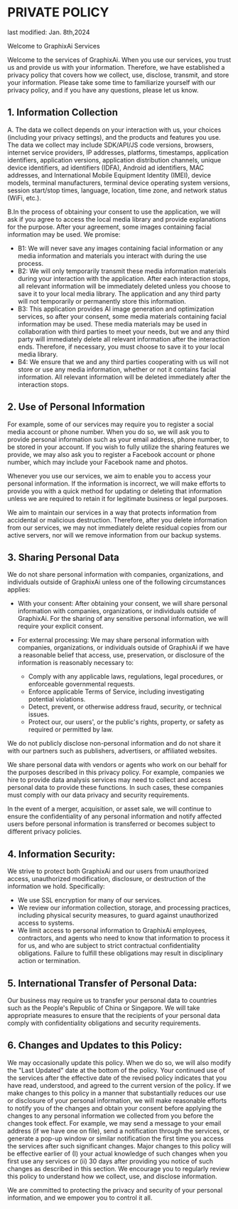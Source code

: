 # PRIVATE POLICY

last modified: Jan. 8th,2024

Welcome to GraphixAi Services

Welcome to the services of GraphixAi. When you use our services, you trust us and provide us with your information. Therefore, we have established a privacy policy that covers how we collect, use, disclose, transmit, and store your information. Please take some time to familiarize yourself with our privacy policy, and if you have any questions, please let us know.

## 1. Information Collection

A. The data we collect depends on your interaction with us, your choices (including your privacy settings), and the products and features you use. The data we collect may include SDK/API/JS code versions, browsers, internet service providers, IP addresses, platforms, timestamps, application identifiers, application versions, application distribution channels, unique device identifiers, ad identifiers (IDFA), Android ad identifiers, MAC addresses, and International Mobile Equipment Identity (IMEI), device models, terminal manufacturers, terminal device operating system versions, session start/stop times, language, location, time zone, and network status (WiFi, etc.).

B.In the process of obtaining your consent to use the application, we will ask if you agree to access the local media library and provide explanations for the purpose. After your agreement, some images containing facial information may be used. We promise:
   - B1: We will never save any images containing facial information or any media information and materials you interact with during the use process.
   - B2: We will only temporarily transmit these media information materials during your interaction with the application. After each interaction stops, all relevant information will be immediately deleted unless you choose to save it to your local media library. The application and any third party will not temporarily or permanently store this information.
   - B3: This application provides AI image generation and optimization services, so after your consent, some media materials containing facial information may be used. These media materials may be used in collaboration with third parties to meet your needs, but we and any third party will immediately delete all relevant information after the interaction ends. Therefore, if necessary, you must choose to save it to your local media library.
   - B4: We ensure that we and any third parties cooperating with us will not store or use any media information, whether or not it contains facial information. All relevant information will be deleted immediately after the interaction stops.


## 2. Use of Personal Information


For example, some of our services may require you to register a social media account or phone number. When you do so, we will ask you to provide personal information such as your email address, phone number, to be stored in your account. If you wish to fully utilize the sharing features we provide, we may also ask you to register a Facebook account or phone number, which may include your Facebook name and photos.

Whenever you use our services, we aim to enable you to access your personal information. If the information is incorrect, we will make efforts to provide you with a quick method for updating or deleting that information unless we are required to retain it for legitimate business or legal purposes.

We aim to maintain our services in a way that protects information from accidental or malicious destruction. Therefore, after you delete information from our services, we may not immediately delete residual copies from our active servers, nor will we remove information from our backup systems.

## 3. Sharing Personal Data


We do not share personal information with companies, organizations, and individuals outside of GraphixAi unless one of the following circumstances applies:

- With your consent: After obtaining your consent, we will share personal information with companies, organizations, or individuals outside of GraphixAi. For the sharing of any sensitive personal information, we will require your explicit consent.

- For external processing: We may share personal information with companies, organizations, or individuals outside of GraphixAi if we have a reasonable belief that access, use, preservation, or disclosure of the information is reasonably necessary to:
   - Comply with any applicable laws, regulations, legal procedures, or enforceable governmental requests.
   - Enforce applicable Terms of Service, including investigating potential violations.
   - Detect, prevent, or otherwise address fraud, security, or technical issues.
   - Protect our, our users', or the public's rights, property, or safety as required or permitted by law.

We do not publicly disclose non-personal information and do not share it with our partners such as publishers, advertisers, or affiliated websites.

We share personal data with vendors or agents who work on our behalf for the purposes described in this privacy policy. For example, companies we hire to provide data analysis services may need to collect and access personal data to provide these functions. In such cases, these companies must comply with our data privacy and security requirements.

In the event of a merger, acquisition, or asset sale, we will continue to ensure the confidentiality of any personal information and notify affected users before personal information is transferred or becomes subject to different privacy policies.

## 4. Information Security:

We strive to protect both GraphixAi and our users from unauthorized access, unauthorized modification, disclosure, or destruction of the information we hold. Specifically:
   - We use SSL encryption for many of our services.
   - We review our information collection, storage, and processing practices, including physical security measures, to guard against unauthorized access to systems.
   - We limit access to personal information to GraphixAi employees, contractors, and agents who need to know that information to process it for us, and who are subject to strict contractual confidentiality obligations. Failure to fulfill these obligations may result in disciplinary action or termination.

## 5. International Transfer of Personal Data:

Our business may require us to transfer your personal data to countries such as the People's Republic of China or Singapore. We will take appropriate measures to ensure that the recipients of your personal data comply with confidentiality obligations and security requirements.



## 6. Changes and Updates to this Policy:

We may occasionally update this policy. When we do so, we will also modify the "Last Updated" date at the bottom of the policy. Your continued use of the services after the effective date of the revised policy indicates that you have read, understood, and agreed to the current version of the policy. If we make changes to this policy in a manner that substantially reduces our use or disclosure of your personal information, we will make reasonable efforts to notify you of the changes and obtain your consent before applying the changes to any personal information we collected from you before the changes took effect. For example, we may send a message to your email address (if we have one on file), send a notification through the services, or generate a pop-up window or similar notification the first time you access the services after such significant changes. Major changes to this policy will be effective earlier of (I) your actual knowledge of such changes when you first use any services or (ii) 30 days after providing you notice of such changes as described in this section. We encourage you to regularly review this policy to understand how we collect, use, and disclose information.

We are committed to protecting the privacy and security of your personal information, and we empower you to control it all.
